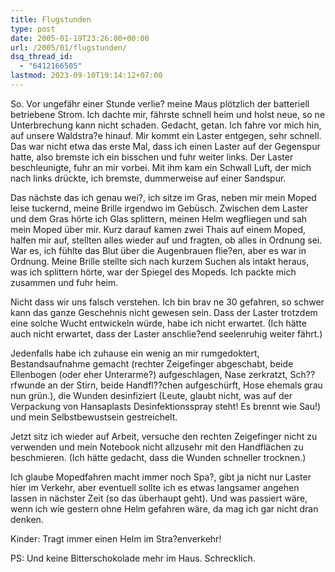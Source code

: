 ```yaml
---
title: Flugstunden
type: post
date: 2005-01-19T23:26:00+00:00
url: /2005/01/flugstunden/
dsq_thread_id:
  - "6412166505"
lastmod: 2023-09-10T19:14:12+07:00
---
```

So. Vor ungefähr einer Stunde verlie? meine Maus plötzlich der batteriell betriebene Strom. Ich dachte mir, fährste schnell heim und holst neue, so ne Unterbrechung kann nicht schaden. Gedacht, getan. Ich fahre vor mich hin, auf unsere Waldstra?e hinauf. Mir kommt ein Laster entgegen, sehr schnell. Das war nicht etwa das erste Mal, dass ich einen Laster auf der Gegenspur hatte, also bremste ich ein bisschen und fuhr weiter links. Der Laster beschleunigte, fuhr an mir vorbei. Mit ihm kam ein Schwall Luft, der mich nach links drückte, ich bremste, dummerweise auf einer Sandspur.

Das nächste das ich genau wei?, ich sitze im Gras, neben mir mein Moped leise tuckernd, meine Brille irgendwo im Gebüsch. Zwischen dem Laster und dem Gras hörte ich Glas splittern, meinen Helm wegfliegen und sah mein Moped über mir. Kurz darauf kamen zwei Thais auf einem Moped, halfen mir auf, stellten alles wieder auf und fragten, ob alles in Ordnung sei. War es, ich fühlte das Blut über die Augenbrauen flie?en, aber es war in Ordnung. Meine Brille stellte sich nach kurzem Suchen als intakt heraus, was ich splittern hörte, war der Spiegel des Mopeds. Ich packte mich zusammen und fuhr heim.

Nicht dass wir uns falsch verstehen. Ich bin brav ne 30 gefahren, so schwer kann das ganze Geschehnis nicht gewesen sein. Dass der Laster trotzdem eine solche Wucht entwickeln würde, habe ich nicht erwartet. (Ich hätte auch nicht erwartet, dass der Laster anschlie?end seelenruhig weiter fährt.)

Jedenfalls habe ich zuhause ein wenig an mir rumgedoktert, Bestandsaufnahme gemacht (rechter Zeigefinger abgeschabt, beide Ellenbogen (oder eher Unterarme?) aufgeschlagen, Nase zerkratzt, Sch??rfwunde an der Stirn, beide Handfl??chen aufgeschürft, Hose ehemals grau nun grün.), die Wunden desinfiziert (Leute, glaubt nicht, was auf der Verpackung von Hansaplasts Desinfektionsspray steht! Es brennt wie Sau!) und mein Selbstbewustsein gestreichelt.

Jetzt sitz ich wieder auf Arbeit, versuche den rechten Zeigefinger nicht zu verwenden und mein Notebook nicht allzusehr mit den Handflächen zu beschmieren. (Ich hätte gedacht, dass die Wunden schneller trocknen.)

Ich glaube Mopedfahren macht immer noch Spa?, gibt ja nicht nur Laster hier im Verkehr, aber eventuell sollte ich es etwas langsamer angehen lassen in nächster Zeit (so das überhaupt geht). Und was passiert wäre, wenn ich wie gestern ohne Helm gefahren wäre, da mag ich gar nicht dran denken.

Kinder: Tragt immer einen Helm im Stra?enverkehr!

PS: Und keine Bitterschokolade mehr im Haus. Schrecklich.
